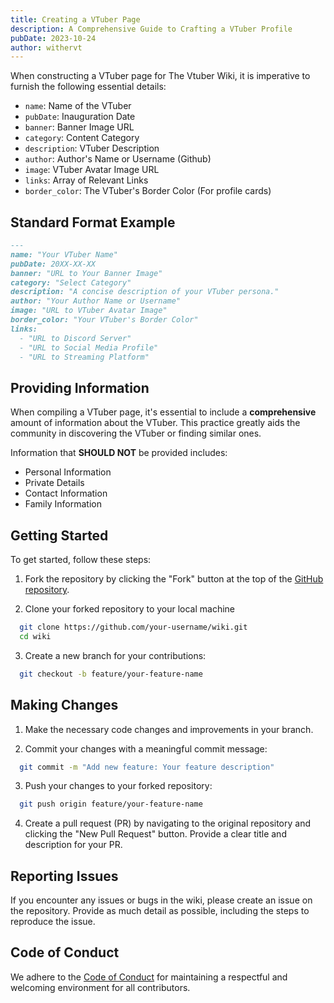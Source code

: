 ```yaml
---
title: Creating a VTuber Page
description: A Comprehensive Guide to Crafting a VTuber Profile
pubDate: 2023-10-24
author: withervt
---
```


When constructing a VTuber page for The Vtuber Wiki, it is imperative to furnish the following essential details:

- `name`: Name of the VTuber
- `pubDate`: Inauguration Date
- `banner`: Banner Image URL
- `category`: Content Category
- `description`: VTuber Description
- `author`: Author's Name or Username (Github)
- `image`: VTuber Avatar Image URL
- `links`: Array of Relevant Links
- `border_color`: The VTuber's Border Color (For profile cards)

## Standard Format Example

```markdown
---
name: "Your VTuber Name"
pubDate: 20XX-XX-XX
banner: "URL to Your Banner Image"
category: "Select Category"
description: "A concise description of your VTuber persona."
author: "Your Author Name or Username"
image: "URL to VTuber Avatar Image"
border_color: "Your VTuber's Border Color"
links: 
  - "URL to Discord Server"
  - "URL to Social Media Profile"
  - "URL to Streaming Platform"
```

## Providing Information

When compiling a VTuber page, it's essential to include a **comprehensive** amount of information about the VTuber. This practice greatly aids the community in discovering the VTuber or finding similar ones.

Information that **SHOULD NOT** be provided includes:

- Personal Information
- Private Details
- Contact Information
- Family Information

## Getting Started

To get started, follow these steps:

1. Fork the repository by clicking the "Fork" button at the top of the [GitHub repository](https://https://github.com/vtuberwiki/wiki).

2. Clone your forked repository to your local machine

```bash
  git clone https://github.com/your-username/wiki.git
  cd wiki
```

3. Create a new branch for your contributions:

```bash
  git checkout -b feature/your-feature-name
```

## Making Changes

1. Make the necessary code changes and improvements in your branch.

2. Commit your changes with a meaningful commit message:

```bash
  git commit -m "Add new feature: Your feature description"
```

3. Push your changes to your forked repository:

```bash
  git push origin feature/your-feature-name
```

4. Create a pull request (PR) by navigating to the original repository and clicking the "New Pull Request" button. Provide a clear title and description for your PR.

## Reporting Issues

If you encounter any issues or bugs in the wiki, please create an issue on the repository. Provide as much detail as possible, including the steps to reproduce the issue.


## Code of Conduct

We adhere to the [Code of Conduct](https://github.com/vtuberwiki/wiki/blob/main/CODE_OF_CONDUCT.md) for maintaining a respectful and welcoming environment for all contributors.